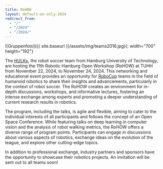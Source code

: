 ```yaml
---
title: RoHOW
layout: default-en-only-2024
redirect_from:
  - "/"
  - "/2024"
  - "/2024/"
---
```


![Gruppenfoto]({{ site.baseurl }}/assets/img/teams2016.jpg){: width="700" height="192"}

The <a href="https://www.hulks.de/">HULKs</a>, the robot soccer team from Hamburg University of Technology, are hosting the 11th Robotic Hamburg Open Workshop (RoHOW) at TUHH from November 22, 2024, to November 24, 2024. This networking and educational event provides an opportunity for <a href="https://www.robocup.org/">RoboCup</a> teams in the field of humanoid robotics to share their insights and advancements, particularly in the context of robot soccer. The RoHOW creates an environment for in-depth discussions, workshops, and informative lectures, fostering an intense exchange among experts and promoting a deeper understanding of current research results in robotics.

The program, including the talks, is agile and flexible, aiming to cater to the individual interests of all participants and follows the concept of an Open Space Conference. While featuring talks on deep learning in computer vision and the analysis of robot walking metrics, the RoHOW offers a diverse range of program points. Participants can engage in discussions about various aspects of robotics, exchange ideas on the evolution of the league, and explore other cutting-edge topics.

In addition to professional exchange, industry partners and sponsors have the opportunity to showcase their robotics projects. An invitation will be sent out to all teams soon!
